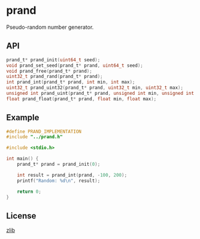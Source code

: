 # prand

Pseudo-random number generator.

## API

``` c
prand_t* prand_init(uint64_t seed);
void prand_set_seed(prand_t* prand, uint64_t seed);
void prand_free(prand_t* prand);
uint32_t prand_rand(prand_t* prand);
int prand_int(prand_t* prand, int min, int max);
uint32_t prand_uint32(prand_t* prand, uint32_t min, uint32_t max);
unsigned int prand_uint(prand_t* prand, unsigned int min, unsigned int max);
float prand_float(prand_t* prand, float min, float max);
```

## Example

``` c
#define PRAND_IMPLEMENTATION
#include "../prand.h"

#include <stdio.h>

int main() {
    prand_t* prand = prand_init(0);

    int result = prand_int(prand, -100, 200);
    printf("Random: %d\n", result);

    return 0;
}
```

## License

[zlib](LICENSE)
